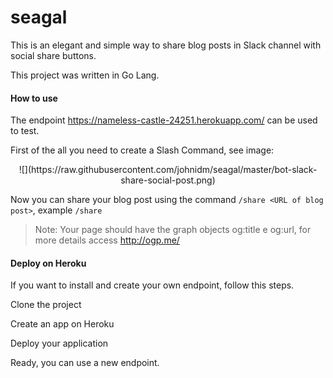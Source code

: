 # seagal

This is an elegant and simple way to share blog posts in Slack channel with social share buttons.
 
This project was written in Go Lang.
 
#### How to use
 
The endpoint https://nameless-castle-24251.herokuapp.com/ can be used to test.
 
First of the all you need to create a Slash Command, see image:

<center>![](https://raw.githubusercontent.com/johnidm/seagal/master/bot-slack-share-social-post.png)</center>


Now you can share your blog post using the command `/share <URL of blog post>`, example `/share `
 
> Note: Your page should have the graph objects og:title e og:url, for more details access  http://ogp.me/
 
#### Deploy on Heroku 

If you want to install and create your own endpoint, follow this steps.
 
Clone the project
 
Create an app on Heroku 

Deploy your application
 
Ready, you can use a new endpoint.
